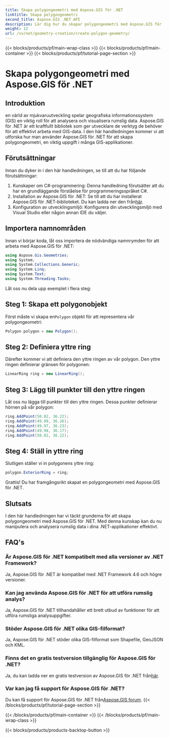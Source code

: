 ```yaml
---
title: Skapa polygongeometri med Aspose.GIS för .NET
linktitle: Skapa polygongeometri
second_title: Aspose.GIS .NET API
description: Lär dig hur du skapar polygongeometri med Aspose.GIS för .NET. Steg-för-steg handledning för .NET-utvecklare.
weight: 12
url: /sv/net/geometry-creation/create-polygon-geometry/
---
```


{{< blocks/products/pf/main-wrap-class >}}
{{< blocks/products/pf/main-container >}}
{{< blocks/products/pf/tutorial-page-section >}}

# Skapa polygongeometri med Aspose.GIS för .NET

## Introduktion
en värld av mjukvaruutveckling spelar geografiska informationssystem (GIS) en viktig roll för att analysera och visualisera rumslig data. Aspose.GIS för .NET är ett kraftfullt bibliotek som ger utvecklare de verktyg de behöver för att effektivt arbeta med GIS-data. I den här handledningen kommer vi att utforska hur man använder Aspose.GIS för .NET för att skapa polygongeometri, en viktig uppgift i många GIS-applikationer.
## Förutsättningar
Innan du dyker in i den här handledningen, se till att du har följande förutsättningar:
1. Kunskaper om C#-programmering: Denna handledning förutsätter att du har en grundläggande förståelse för programmeringsspråket C#.
2.  Installation av Aspose.GIS för .NET: Se till att du har installerat Aspose.GIS för .NET-biblioteket. Du kan ladda ner den från[här](https://releases.aspose.com/gis/net/).
3. Konfiguration av utvecklingsmiljö: Konfigurera din utvecklingsmiljö med Visual Studio eller någon annan IDE du väljer.

## Importera namnområden
Innan vi börjar koda, låt oss importera de nödvändiga namnrymden för att arbeta med Aspose.GIS för .NET:
```csharp
using Aspose.Gis.Geometries;
using System;
using System.Collections.Generic;
using System.Linq;
using System.Text;
using System.Threading.Tasks;
```

Låt oss nu dela upp exemplet i flera steg:
## Steg 1: Skapa ett polygonobjekt
 Först måste vi skapa en`Polygon` objekt för att representera vår polygongeometri:
```csharp
Polygon polygon = new Polygon();
```
## Steg 2: Definiera yttre ring
Därefter kommer vi att definiera den yttre ringen av vår polygon. Den yttre ringen definierar gränsen för polygonen:
```csharp
LinearRing ring = new LinearRing();
```
## Steg 3: Lägg till punkter till den yttre ringen
Låt oss nu lägga till punkter till den yttre ringen. Dessa punkter definierar hörnen på vår polygon:
```csharp
ring.AddPoint(50.02, 36.22);
ring.AddPoint(49.99, 36.26);
ring.AddPoint(49.97, 36.23);
ring.AddPoint(49.98, 36.17);
ring.AddPoint(50.02, 36.22);
```
## Steg 4: Ställ in yttre ring
Slutligen ställer vi in polygonens yttre ring:
```csharp
polygon.ExteriorRing = ring;
```
Grattis! Du har framgångsrikt skapat en polygongeometri med Aspose.GIS för .NET.

## Slutsats
I den här handledningen har vi täckt grunderna för att skapa polygongeometri med Aspose.GIS för .NET. Med denna kunskap kan du nu manipulera och analysera rumslig data i dina .NET-applikationer effektivt.
## FAQ's
### Är Aspose.GIS för .NET kompatibelt med alla versioner av .NET Framework?
Ja, Aspose.GIS för .NET är kompatibel med .NET Framework 4.6 och högre versioner.
### Kan jag använda Aspose.GIS för .NET för att utföra rumslig analys?
Ja, Aspose.GIS för .NET tillhandahåller ett brett utbud av funktioner för att utföra rumsliga analysuppgifter.
### Stöder Aspose.GIS för .NET olika GIS-filformat?
Ja, Aspose.GIS för .NET stöder olika GIS-filformat som Shapefile, GeoJSON och KML.
### Finns det en gratis testversion tillgänglig för Aspose.GIS för .NET?
 Ja, du kan ladda ner en gratis testversion av Aspose.GIS för .NET från[här](https://releases.aspose.com/).
### Var kan jag få support för Aspose.GIS för .NET?
 Du kan få support för Aspose.GIS för .NET från[Aspose.GIS forum](https://forum.aspose.com/c/gis/33).
{{< /blocks/products/pf/tutorial-page-section >}}

{{< /blocks/products/pf/main-container >}}
{{< /blocks/products/pf/main-wrap-class >}}

{{< blocks/products/products-backtop-button >}}
